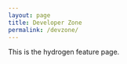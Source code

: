 ```yaml
---
layout: page
title: Developer Zone
permalink: /devzone/
---
```


This is the hydrogen feature page.
